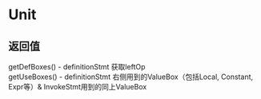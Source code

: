 # Unit
## 返回值
getDefBoxes() - definitionStmt 获取leftOp  
getUseBoxes() - definitionStmt 右侧用到的ValueBox（包括Local, Constant, Expr等）& InvokeStmt用到的同上ValueBox

